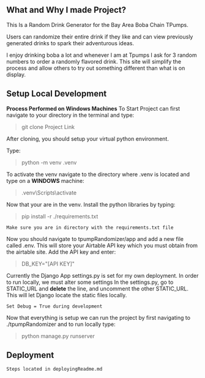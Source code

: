 ## What and Why I made Project?
This Is a Random Drink Generator for the Bay Area Boba Chain TPumps.

Users can randomize their entire drink if they like and can view previously generated drinks to spark their adventurous ideas.

I enjoy drinking boba a lot and whenever I am at Tpumps I ask for 3 random numbers to order a randomly flavored drink.
This site will simplify the process and allow others to try out something different than what is on display.

## Setup Local Development
**Process Performed on Windows Machines**
To Start Project can first navigate to your directory in the terminal and type:

> git clone Project Link

After cloning, you should setup your virtual python environment.

Type:
  
> python -m venv .venv

To activate the venv navigate to the directory where .venv is located and type on a **WINDOWS** machine:

> .venv\Scripts\activate

Now that your are in the venv. Install the python libraries by typing:

> pip install -r ./requirements.txt

```Make sure you are in directory with the requirements.txt file```

Now you should navigate to tpumpRandomizer/app and add a new file called .env.
This will store your Airtable API key which you must obtain from the airtable site.
Add the API key and enter:

> DB_KEY="[API KEY]"

Currently the Django App settings.py is set for my own deployment. In order to run locally, we must alter some settings
In the settings.py, go to STATIC_URL and **delete** the line, and uncomment the other STATIC_URL. This will let Django locate the static files locally.

```Set Debug = True during development``` 

Now that everything is setup we can run the project by first navigating to ./tpumpRandomizer and to run locally type:

> python manage.py runserver

## Deployment

    Steps located in deployingReadme.md

